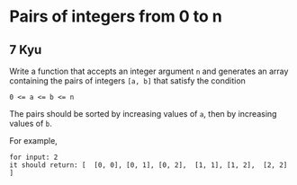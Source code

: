 # Pairs of integers from 0 to n
## 7 Kyu

Write a function that accepts an integer argument `n` and generates an array containing the pairs of integers `[a, b]` that satisfy the condition
```
0 <= a <= b <= n
```
The pairs should be sorted by increasing values of `a`, then by increasing values of `b`.

For example,
```
for input: 2
it should return: [  [0, 0], [0, 1], [0, 2],  [1, 1], [1, 2],  [2, 2]  ]
```
